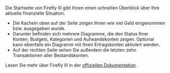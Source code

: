Die Startseite von Firefly III gibt Ihnen einen schnellen Überblick über Ihre aktuelle finanzielle Situation.

* Die Kacheln oben auf der Seite zeigen Ihnen wie viel Geld eingenommen bzw. ausgegeben wurde.
* Darunter befinden sich mehrere Diagramme, die den Status Ihrer Konten, Budgets, Kategorien und Aufwandskonten zeigen. Optional kann ebenfalls ein Diagramm mit Ihren Ertragskonten aktiviert werden.
* Auf der rechten Seite sehen Sie außerdem die letzten zehn Transaktionen aller Bestandskonten.

Lesen Sie mehr über Firefly III in der [offiziellen Dokumentation](https://docs.firefly-iii.org/).